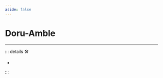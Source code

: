 ```yaml
---
aside: false
---
```

# Doru-Amble

---

<!-- =================================================== -->
<!-- =================================================== -->
<!-- =================================================== -->
<!-- =================================================== -->
<!-- =================================================== -->
::: details 🛠

-

:::
